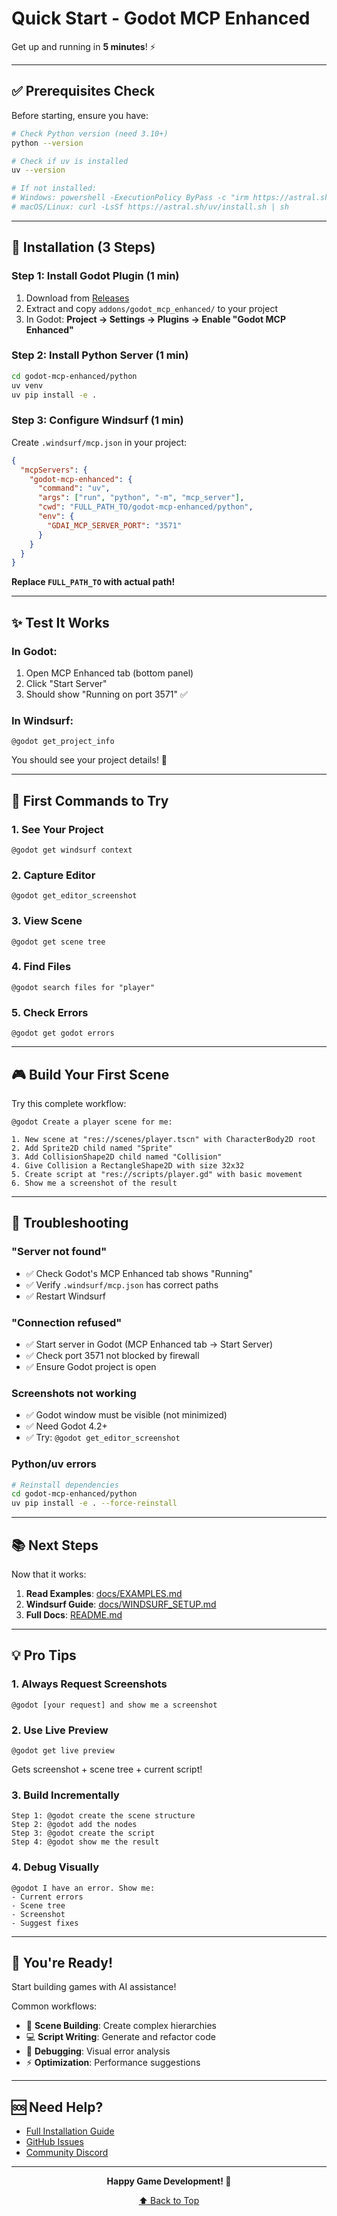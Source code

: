 # Quick Start - Godot MCP Enhanced

Get up and running in **5 minutes**! ⚡

---

## ✅ Prerequisites Check

Before starting, ensure you have:

```bash
# Check Python version (need 3.10+)
python --version

# Check if uv is installed
uv --version

# If not installed:
# Windows: powershell -ExecutionPolicy ByPass -c "irm https://astral.sh/uv/install.ps1 | iex"
# macOS/Linux: curl -LsSf https://astral.sh/uv/install.sh | sh
```

---

## 🚀 Installation (3 Steps)

### Step 1: Install Godot Plugin (1 min)

1. Download from [Releases](https://github.com/your-repo/releases)
2. Extract and copy `addons/godot_mcp_enhanced/` to your project
3. In Godot: **Project → Settings → Plugins → Enable "Godot MCP Enhanced"**

### Step 2: Install Python Server (1 min)

```bash
cd godot-mcp-enhanced/python
uv venv
uv pip install -e .
```

### Step 3: Configure Windsurf (1 min)

Create `.windsurf/mcp.json` in your project:

```json
{
  "mcpServers": {
    "godot-mcp-enhanced": {
      "command": "uv",
      "args": ["run", "python", "-m", "mcp_server"],
      "cwd": "FULL_PATH_TO/godot-mcp-enhanced/python",
      "env": {
        "GDAI_MCP_SERVER_PORT": "3571"
      }
    }
  }
}
```

**Replace `FULL_PATH_TO` with actual path!**

---

## ✨ Test It Works

### In Godot:
1. Open MCP Enhanced tab (bottom panel)
2. Click "Start Server"
3. Should show "Running on port 3571" ✅

### In Windsurf:
```
@godot get_project_info
```

You should see your project details! 🎉

---

## 🎯 First Commands to Try

### 1. See Your Project
```
@godot get windsurf context
```

### 2. Capture Editor
```
@godot get_editor_screenshot
```

### 3. View Scene
```
@godot get scene tree
```

### 4. Find Files
```
@godot search files for "player"
```

### 5. Check Errors
```
@godot get godot errors
```

---

## 🎮 Build Your First Scene

Try this complete workflow:

```
@godot Create a player scene for me:

1. New scene at "res://scenes/player.tscn" with CharacterBody2D root
2. Add Sprite2D child named "Sprite"
3. Add CollisionShape2D child named "Collision"
4. Give Collision a RectangleShape2D with size 32x32
5. Create script at "res://scripts/player.gd" with basic movement
6. Show me a screenshot of the result
```

---

## 🐛 Troubleshooting

### "Server not found"
- ✅ Check Godot's MCP Enhanced tab shows "Running"
- ✅ Verify `.windsurf/mcp.json` has correct paths
- ✅ Restart Windsurf

### "Connection refused"
- ✅ Start server in Godot (MCP Enhanced tab → Start Server)
- ✅ Check port 3571 not blocked by firewall
- ✅ Ensure Godot project is open

### Screenshots not working
- ✅ Godot window must be visible (not minimized)
- ✅ Need Godot 4.2+
- ✅ Try: `@godot get_editor_screenshot`

### Python/uv errors
```bash
# Reinstall dependencies
cd godot-mcp-enhanced/python
uv pip install -e . --force-reinstall
```

---

## 📚 Next Steps

Now that it works:

1. **Read Examples**: [docs/EXAMPLES.md](docs/EXAMPLES.md)
2. **Windsurf Guide**: [docs/WINDSURF_SETUP.md](docs/WINDSURF_SETUP.md)
3. **Full Docs**: [README.md](README.md)

---

## 💡 Pro Tips

### 1. Always Request Screenshots
```
@godot [your request] and show me a screenshot
```

### 2. Use Live Preview
```
@godot get live preview
```
Gets screenshot + scene tree + current script!

### 3. Build Incrementally
```
Step 1: @godot create the scene structure
Step 2: @godot add the nodes
Step 3: @godot create the script
Step 4: @godot show me the result
```

### 4. Debug Visually
```
@godot I have an error. Show me:
- Current errors
- Scene tree
- Screenshot
- Suggest fixes
```

---

## 🎉 You're Ready!

Start building games with AI assistance!

Common workflows:
- 🎨 **Scene Building**: Create complex hierarchies
- 💻 **Script Writing**: Generate and refactor code
- 🐛 **Debugging**: Visual error analysis
- ⚡ **Optimization**: Performance suggestions

---

## 🆘 Need Help?

- [Full Installation Guide](INSTALLATION.md)
- [GitHub Issues](https://github.com/your-repo/issues)
- [Community Discord](https://discord.gg/your-server)

---

<div align="center">

**Happy Game Development! 🚀**

[⬆ Back to Top](#quick-start---godot-mcp-enhanced)

</div>
